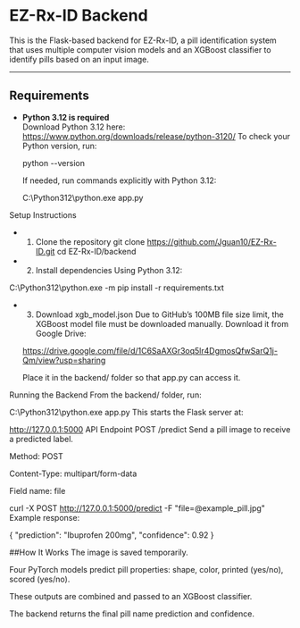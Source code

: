 # EZ-Rx-ID Backend

This is the Flask-based backend for EZ-Rx-ID, a pill identification system that uses multiple computer vision models and an XGBoost classifier to identify pills based on an input image.

---

## Requirements

- **Python 3.12 is required**  
  Download Python 3.12 here: https://www.python.org/downloads/release/python-3120/
  To check your Python version, run:

  python --version
  
  If needed, run commands explicitly with Python 3.12:
  
  C:\Python312\python.exe app.py

Setup Instructions
- 1. Clone the repository
  git clone https://github.com/Jguan10/EZ-Rx-ID.git
  cd EZ-Rx-ID/backend

- 2. Install dependencies
  Using Python 3.12:

 C:\Python312\python.exe -m pip install -r requirements.txt

- 3. Download xgb_model.json
  Due to GitHub’s 100MB file size limit, the XGBoost model file must be downloaded manually.
  Download it from Google Drive:

  https://drive.google.com/file/d/1C6SaAXGr3oq5lr4DgmosQfwSarQ1j-Qm/view?usp=sharing

  Place it in the backend/ folder so that app.py can access it.

Running the Backend
From the backend/ folder, run:

C:\Python312\python.exe app.py
This starts the Flask server at:

http://127.0.0.1:5000
API Endpoint
POST /predict
Send a pill image to receive a predicted label.

Method: POST

Content-Type: multipart/form-data

Field name: file

curl -X POST http://127.0.0.1:5000/predict -F "file=@example_pill.jpg"
Example response:

{
  "prediction": "Ibuprofen 200mg",
  "confidence": 0.92
}

##How It Works
The image is saved temporarily.

Four PyTorch models predict pill properties: shape, color, printed (yes/no), scored (yes/no).

These outputs are combined and passed to an XGBoost classifier.

The backend returns the final pill name prediction and confidence.

